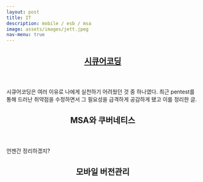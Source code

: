 ```yaml
---
layout: post
title: IT
description: mobile / esb / msa
image: assets/images/jett.jpeg
nav-menu: true
---
```

<!-- Main -->
<div id="main">

  <!-- 하나 -->
  <section id="one">
    <div class="inner">
      <header class="major">
        <a href = "_posts/2022-03-27-secureCoding.html">
        <h2>시큐어코딩</h2>
        </a>
      </header>
      <p>시큐어코딩은 여러 이유로 나에게 실천하기 어려웠던 것 중 하나였다. 최근 pentest를 통해 드러난 취약점을 수정하면서 그 필요성을 급격하게 공감하게 됐고 이를 정리한 글.</p>
    </div>
  </section>
  <!-- 둘 -->
  <section id="two">
    <div class="inner">
        <header class="major">
          <h2>MSA와 쿠버네티스</h2>
        </header>
        <p>언젠간 정리하겠지?</p>
     </div>
  </section>
  <!-- 셋 -->
  <section id="three">
    <div class="inner">
        <header class="major">
          <h2>모바일 버전관리</h2>
        </header>
        <p></p>
     </div>
  </section>
</div>
